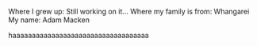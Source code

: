 Where I grew up: Still working on it...
Where my family is from: Whangarei
My name: Adam Macken





haaaaaaaaaaaaaaaaaaaaaaaaaaaaaaaaaaa